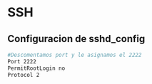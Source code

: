 # SSH

## Configuracion de sshd_config

```bash
#Descomentamos port y le asignamos el 2222
Port 2222
PermitRootLogin no
Protocol 2
```